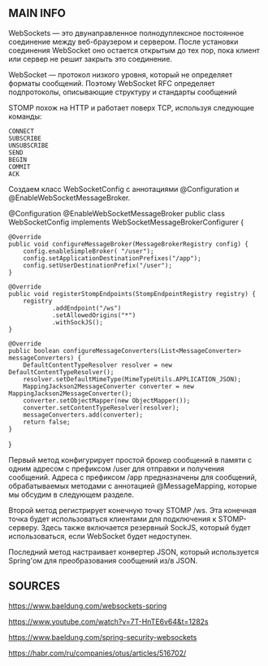 ## MAIN INFO

WebSockets — это двунаправленное полнодуплексное постоянное соединение между веб-браузером и сервером. После установки соединения WebSocket оно остается открытым до тех пор, пока клиент или сервер не решит закрыть это соединение.

WebSocket — протокол низкого уровня, который не определяет форматы сообщений. Поэтому WebSocket RFC определяет подпротоколы, описывающие структуру и стандарты сообщений

STOMP похож на HTTP и работает поверх TCP, используя следующие команды:
```shell
CONNECT
SUBSCRIBE
UNSUBSCRIBE
SEND
BEGIN
COMMIT
ACK
```


Cоздаем класс WebSocketConfig с аннотациями @Configuration и @EnableWebSocketMessageBroker.

@Configuration
@EnableWebSocketMessageBroker
public class WebSocketConfig implements WebSocketMessageBrokerConfigurer {

    @Override
    public void configureMessageBroker(MessageBrokerRegistry config) {
        config.enableSimpleBroker( "/user");
        config.setApplicationDestinationPrefixes("/app");
        config.setUserDestinationPrefix("/user");
    }

    @Override
    public void registerStompEndpoints(StompEndpointRegistry registry) {
        registry
                .addEndpoint("/ws")
                .setAllowedOrigins("*")
                .withSockJS();
    }

    @Override
    public boolean configureMessageConverters(List<MessageConverter> messageConverters) {
        DefaultContentTypeResolver resolver = new DefaultContentTypeResolver();
        resolver.setDefaultMimeType(MimeTypeUtils.APPLICATION_JSON);
        MappingJackson2MessageConverter converter = new MappingJackson2MessageConverter();
        converter.setObjectMapper(new ObjectMapper());
        converter.setContentTypeResolver(resolver);
        messageConverters.add(converter);
        return false;
    }
}

Первый метод конфигурирует простой брокер сообщений в памяти с одним адресом с префиксом /user для отправки и получения сообщений. Адреса с префиксом /app предназначены для сообщений, обрабатываемых методами с аннотацией @MessageMapping, которые мы обсудим в следующем разделе.

Второй метод регистрирует конечную точку STOMP /ws. Эта конечная точка будет использоваться клиентами для подключения к STOMP-серверу. Здесь также включается резервный SockJS, который будет использоваться, если WebSocket будет недоступен.

Последний метод настраивает конвертер JSON, который используется Spring'ом для преобразования сообщений из/в JSON.

## SOURCES

https://www.baeldung.com/websockets-spring

https://www.youtube.com/watch?v=7T-HnTE6v64&t=1282s

https://www.baeldung.com/spring-security-websockets

https://habr.com/ru/companies/otus/articles/516702/